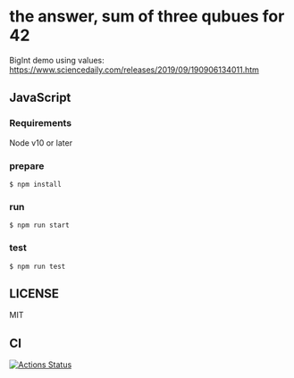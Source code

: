 # the answer, sum of three qubues for 42

BigInt demo using values: 
https://www.sciencedaily.com/releases/2019/09/190906134011.htm

## JavaScript

### Requirements

Node v10 or later

### prepare

```
$ npm install
```

### run

```
$ npm run start
```

### test

```
$ npm run test
```


## LICENSE
MIT

## CI
[![Actions Status](https://github.com/hrkt/answer42/workflows/workflows/nodejs.yml/badge.svg)](https://github.com/hrkt/answer42/actions)

